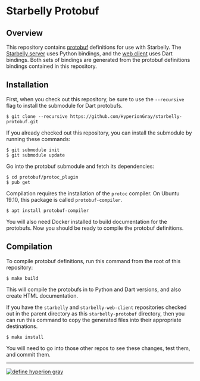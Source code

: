 # Starbelly Protobuf

## Overview

This repository contains
[protobuf](https://developers.google.com/protocol-buffers/) definitions for use
with Starbelly. The [Starbelly
server](https://github.com/hyperiongray/starbelly) uses Python
bindings, and the [web
client](https://github.com/hyperiongray/starbelly-web-client) uses Dart
bindings. Both sets of bindings are generated from the protobuf definitions
bindings contained in this repository.

## Installation

First, when you check out this repository, be sure to use the ``--recursive`` flag to
install the submodule for Dart protobufs.

    $ git clone --recursive https://github.com/HyperionGray/starbelly-protobuf.git

If you already checked out this repository, you can install the submodule by running
these commands:

    $ git submodule init
    $ git submodule update

Go into the protobuf submodule and fetch its dependencies:

    $ cd protobuf/protoc_plugin
    $ pub get

Compilation requires the installation of the `protoc` compiler. On Ubuntu 19.10,
this package is called `protobuf-compiler`.

    $ apt install protobuf-compiler

You will also need Docker installed to build documentation for the protobufs.
Now you should be ready to compile the protobuf definitions.

## Compilation

To compile protobuf definitions, run this command from the root of this
repository:

    $ make build

This will compile the protobufs in to Python and Dart versions, and also create HTML
documentation.

If you have the `starbelly` and `starbelly-web-client` repositories checked out in the
parent directory as this `starbelly-protobuf` directory, then you can run this command
to copy the generated files into their appropriate destinations.

    $ make install

You will need to go into those other repos to see these changes, test them, and commit
them.

---

[![define hyperion gray](https://hyperiongray.s3.amazonaws.com/define-hg.svg)](https://www.hyperiongray.com/?pk_campaign=github&pk_kwd=starbelly-protobuf "Hyperion Gray")
